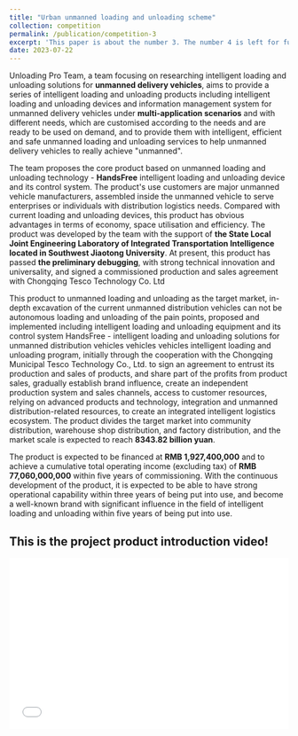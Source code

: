 ```yaml
---
title: "Urban unmanned loading and unloading scheme"
collection: competition
permalink: /publication/competition-3
excerpt: 'This paper is about the number 3. The number 4 is left for future work.'
date: 2023-07-22
---
```


Unloading Pro Team, a team focusing on researching intelligent loading and unloading solutions for **unmanned delivery vehicles**, aims to provide a series of intelligent loading and unloading products including intelligent loading and unloading devices and information management system for unmanned delivery vehicles under **multi-application scenarios** and with different needs, which are customised according to the needs and are ready to be used on demand, and to provide them with intelligent, efficient and safe unmanned loading and unloading services to help unmanned delivery vehicles to really achieve "unmanned".  

The team proposes the core product based on unmanned loading and unloading technology - **HandsFree** intelligent loading and unloading device and its control system. The product's use customers are major unmanned vehicle manufacturers, assembled inside the unmanned vehicle to serve enterprises or individuals with distribution logistics needs. Compared with current loading and unloading devices, this product has obvious advantages in terms of economy, space utilisation and efficiency. The product was developed by the team with the support of **the State Local Joint Engineering Laboratory of Integrated Transportation Intelligence located in Southwest Jiaotong University**. At present, this product has passed **the preliminary debugging**, with strong technical innovation and universality, and signed a commissioned production and sales agreement with Chongqing Tesco Technology Co. Ltd  

This product to unmanned loading and unloading as the target market, in-depth excavation of the current unmanned distribution vehicles can not be autonomous loading and unloading of the pain points, proposed and implemented including intelligent loading and unloading equipment and its control system HandsFree - intelligent loading and unloading solutions for unmanned distribution vehicles vehicles vehicles intelligent loading and unloading program, initially through the cooperation with the Chongqing Municipal Tesco Technology Co., Ltd. to sign an agreement to entrust its production and sales of products, and share part of the profits from product sales, gradually establish brand influence, create an independent production system and sales channels, access to customer resources, relying on advanced products and technology, integration and unmanned distribution-related resources, to create an integrated intelligent logistics ecosystem. The product divides the target market into community distribution, warehouse shop distribution, and factory distribution, and the market scale is expected to reach **8343.82 billion yuan**.  

The product is expected to be financed at **RMB 1,927,400,000** and to achieve a cumulative total operating income (excluding tax) of **RMB 77,060,000,000** within five years of commissioning. With the continuous development of the product, it is expected to be able to have strong operational capability within three years of being put into use, and become a well-known brand with significant influence in the field of intelligent loading and unloading within five years of being put into use.

This is the project product introduction video!
---

<div style="position: relative; padding-bottom: 56.25%; padding-top: 25px; height: 0;">
  <iframe src="//player.bilibili.com/player.html?bvid=BV1AK411v7a5&page=1" style="position: absolute; top: 0; left: 0; width: 100%; height: 100%;" frameborder="0" allowfullscreen></iframe>
</div>
